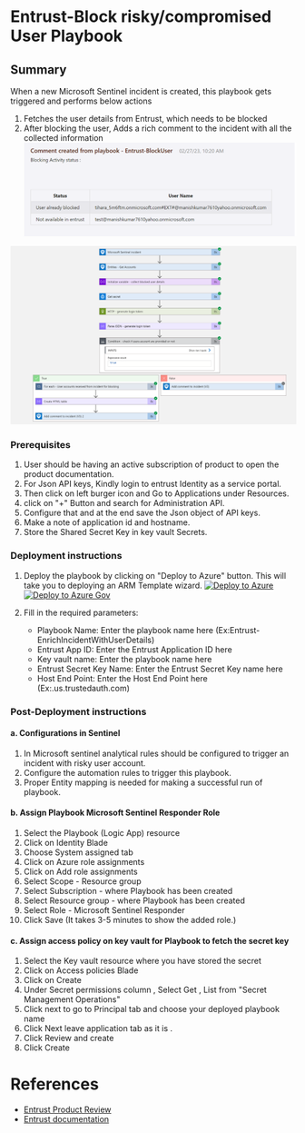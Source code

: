 # Entrust-Block risky/compromised User Playbook
 ## Summary
 When a new Microsoft Sentinel incident is created, this playbook gets triggered and performs below actions
 1. Fetches the user details from Entrust, which needs to be blocked
 2. After blocking the user, Adds a rich comment to the incident with all the collected information
    ![Comment example](./Images/Entrust-BlockUser_incident_comment.png)

![Playbook Designer view](./Images/Entrust-BlockUser_light.png)<br>

### Prerequisites 
1. User should be having an active subscription of product to open the product documentation.
2. For Json API keys, Kindly login to entrust Identity as a service portal.
3. Then click on left burger icon and Go to Applications under Resources.
4. click on "+" Button and search for Administration API.
5. Configure that and at the end save the Json object of API keys.
6. Make a note of application id and hostname.
7. Store the Shared Secret Key in key vault Secrets. 

### Deployment instructions 
1. Deploy the playbook by clicking on "Deploy to Azure" button. This will take you to deploying an ARM Template wizard.
[![Deploy to Azure](https://aka.ms/deploytoazurebutton)](https://portal.azure.com/#create/Microsoft.Template/uri/https%3A%2F%2Fraw.githubusercontent.com%2FAzure%2FAzure-Sentinel%2Fmaster%2FSolutions%2FEntrustIdentityAsaService%2FPlaybooks%2FEntrustPlaybooks%2FEntrust-BlockUser%2Fazuredeploy.json)
[![Deploy to Azure Gov](https://aka.ms/deploytoazuregovbutton)](https://portal.azure.us/#create/Microsoft.Template/uri/https%3A%2F%2Fraw.githubusercontent.com%2FAzure%2FAzure-Sentinel%2Fmaster%2FSolutions%2FEntrustIdentityAsaService%2FPlaybooks%2FEntrustPlaybooks%2FEntrust-BlockUser%2Fazuredeploy.json)

2. Fill in the required parameters:
    * Playbook Name: Enter the playbook name here (Ex:Entrust-EnrichIncidentWithUserDetails)
	* Entrust App ID: Enter the Entrust Application ID here
	* Key vault name: Enter the playbook name here
	* Entrust Secret Key Name: Enter the Entrust Secret Key name here
	* Host End Point: Enter the Host End Point here (Ex:<Organization>.us.trustedauth.com)
    
### Post-Deployment instructions 
#### a. Configurations in Sentinel
1. In Microsoft sentinel analytical rules should be configured to trigger an incident with risky user account.
2. Configure the automation rules to trigger this playbook.
3. Proper Entity mapping is needed for making a successful run of playbook.

#### b. Assign Playbook Microsoft Sentinel Responder Role
1. Select the Playbook (Logic App) resource
2. Click on Identity Blade
3. Choose System assigned tab
4. Click on Azure role assignments
5. Click on Add role assignments
6. Select Scope - Resource group
7. Select Subscription - where Playbook has been created
8. Select Resource group - where Playbook has been created
9. Select Role - Microsoft Sentinel Responder
10. Click Save (It takes 3-5 minutes to show the added role.)

#### c. Assign access policy on key vault for Playbook to fetch the secret key
1. Select the Key vault resource where you have stored the secret
2. Click on Access policies Blade
3. Click on Create
4. Under Secret permissions column , Select Get , List from "Secret Management Operations"
5. Click next to go to Principal tab and choose your deployed playbook name
6. Click Next leave application tab as it is .
7. Click Review and create
8. Click Create

#  References
 - [Entrust Product Review](https://www.entrust.com/-/media/documentation/datasheets/entrust-identity-as-a-service-ss.pdf)
 - [Entrust documentation](https://www.entrust.com/documentation)

